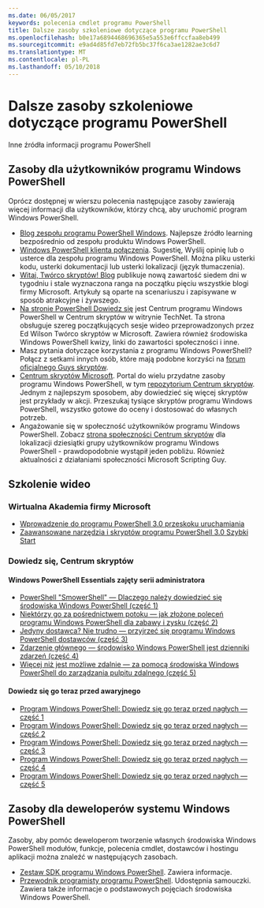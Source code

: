 ```yaml
---
ms.date: 06/05/2017
keywords: polecenia cmdlet programu PowerShell
title: Dalsze zasoby szkoleniowe dotyczące programu PowerShell
ms.openlocfilehash: b0e17a6894468696365e5a553e6ffccfaa8eb499
ms.sourcegitcommit: e9ad4d85fd7eb72fb5bc37f6ca3ae1282ae3c6d7
ms.translationtype: MT
ms.contentlocale: pl-PL
ms.lasthandoff: 05/10/2018
---
```

# <a name="more-powershell-learning"></a>Dalsze zasoby szkoleniowe dotyczące programu PowerShell

Inne źródła informacji programu PowerShell

## <a name="resources-for-windows-powershell-users"></a>Zasoby dla użytkowników programu Windows PowerShell

Oprócz dostępnej w wierszu polecenia następujące zasoby zawierają więcej informacji dla użytkowników, którzy chcą, aby uruchomić program Windows PowerShell.

- [Blog zespołu programu PowerShell Windows](http://blogs.msdn.com/b/powershell/). Najlepsze źródło learning bezpośrednio od zespołu produktu Windows PowerShell.
- [Windows PowerShell klienta połączenia](http://Connect.Microsoft.com/PowerShell). Sugestię, Wyślij opinię lub o usterce dla zespołu programu Windows PowerShell. Można pliku usterki kodu, usterki dokumentacji lub usterki lokalizacji (język tłumaczenia).
- [Witaj, Twórco skryptów! Blog](https://blogs.technet.microsoft.com/heyscriptingguy/) publikuje nową zawartość siedem dni w tygodniu i stale wyznaczona ranga na początku pięciu wszystkie blogi firmy Microsoft. Artykuły są oparte na scenariuszu i zapisywane w sposób atrakcyjne i żywszego.
- [Na stronie PowerShell Dowiedz się](https://blogs.technet.microsoft.com/heyscriptingguy/2015/01/04/weekend-scripter-the-best-ways-to-learn-powershell/) jest Centrum programu Windows PowerShell w Centrum skryptów w witrynie TechNet. Ta strona obsługuje szereg początkujących sesje wideo przeprowadzonych przez Ed Wilson Twórco skryptów w Microsoft. Zawiera również środowiska Windows PowerShell kwizy, linki do zawartości społeczności i inne.
- Masz pytania dotyczące korzystania z programu Windows PowerShell? Połącz z setkami innych osób, które mają podobne korzyści na [forum oficjalnego Guys skryptów](http://social.technet.microsoft.com/forums/itcg/threads/).
- [Centrum skryptów Microsoft](https://technet.microsoft.com/scriptcenter). Portal do wielu przydatne zasoby programu Windows PowerShell, w tym [repozytorium Centrum skryptów](http://gallery.technet.microsoft.com/scriptcenter/). Jednym z najlepszym sposobem, aby dowiedzieć się więcej skryptów jest przykłady w akcji. Przeszukaj tysiące skryptów programu Windows PowerShell, wszystko gotowe do oceny i dostosować do własnych potrzeb.
- Angażowanie się w społeczność użytkowników programu Windows PowerShell. Zobacz [strona społeczności Centrum skryptów](https://technet.microsoft.com/scriptcenter/hh182567.aspx) dla lokalizacji dziesiątki grupy użytkowników programu Windows PowerShell - prawdopodobnie wystąpił jeden pobliżu. Również aktualności z działaniami społeczności Microsoft Scripting Guy.

## <a name="video-training"></a>Szkolenie wideo

### <a name="microsoft-virtual-academy"></a>Wirtualna Akademia firmy Microsoft
- [Wprowadzenie do programu PowerShell 3.0 przeskoku uruchamiania](https://mva.microsoft.com/en-US/training-courses/getting-started-with-powershell-30-jump-start-8276)
- [Zaawansowane narzędzia i skryptów programu PowerShell 3.0 Szybki Start](https://mva.microsoft.com/en-US/training-courses/advanced-tools-scripting-with-powershell-30-jump-start-8231)

### <a name="script-center-learn"></a>Dowiedz się, Centrum skryptów
#### <a name="windows-powershell-essentials-for-the-busy-admin-series"></a>Windows PowerShell Essentials zajęty serii administratora
- [PowerShell "SmowerShell" — Dlaczego należy dowiedzieć się środowiska Windows PowerShell &#40;część 1&#41;](http://dlbmodigital.microsoft.com/webcasts/wmv/23976_Dnl_L.wmv)
- [Niektórzy go za pośrednictwem potoku — jak złożone poleceń programu Windows PowerShell dla zabawy i zysku &#40;część 2&#41;](http://dlbmodigital.microsoft.com/webcasts/wmv/23977_Dnl_L.wmv)
- [Jedyny dostawca? Nie trudno — przyjrzeć się programu Windows PowerShell dostawców &#40;część 3&#41;](http://dlbmodigital.microsoft.com/webcasts/wmv/23978_Dnl_L.wmv)
- [Zdarzenie głównego — środowisko Windows PowerShell jest dzienniki zdarzeń &#40;część 4&#41;](http://dlbmodigital.microsoft.com/webcasts/wmv/23979_Dnl_L.wmv)
- [Więcej niż jest możliwe zdalnie — za pomocą środowiska Windows PowerShell do zarządzania pulpitu zdalnego &#40;część 5&#41;](http://dlbmodigital.microsoft.com/webcasts/wmv/23980_Dnl_L.wmv)

#### <a name="learn-it-now-before-its-an-emergency"></a>Dowiedz się go teraz przed awaryjnego
- [Program Windows PowerShell: Dowiedz się go teraz przed nagłych — część 1](http://dlbmodigital.microsoft.com/webcasts/wmv/1032481530_Dnl_L.wmv)
- [Program Windows PowerShell: Dowiedz się go teraz przed nagłych — część 2](http://dlbmodigital.microsoft.com/webcasts/wmv/1032481542_Dnl_L.wmv)
- [Program Windows PowerShell: Dowiedz się go teraz przed nagłych — część 3](http://dlbmodigital.microsoft.com/webcasts/wmv/1032481548_Dnl_L.wmv)
- [Program Windows PowerShell: Dowiedz się go teraz przed nagłych — część 4](http://dlbmodigital.microsoft.com/webcasts/wmv/1032481552_Dnl_L.wmv)
- [Program Windows PowerShell: Dowiedz się go teraz przed nagłych — część 5](http://dlbmodigital.microsoft.com/webcasts/wmv/1032481554_Dnl_L.wmv)

## <a name="resources-for-windows-powershell-developers"></a>Zasoby dla deweloperów systemu Windows PowerShell

Zasoby, aby pomóc deweloperom tworzenie własnych środowiska Windows PowerShell modułów, funkcje, polecenia cmdlet, dostawców i hostingu aplikacji można znaleźć w następujących zasobach.

- [Zestaw SDK programu Windows PowerShell](http://go.microsoft.com/fwlink/p/?LinkID=89595). Zawiera informacje.
- [Przewodnik programisty programu PowerShell](http://go.microsoft.com/fwlink/p/?LinkID=89596). Udostępnia samouczki. Zawiera także informacje o podstawowych pojęciach środowiska Windows PowerShell.
